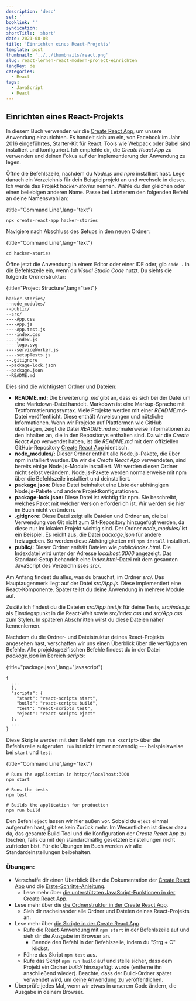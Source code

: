 ```yaml
---
description: 'desc'
set: ''
booklink: ''
syndication:
shortTitle: 'short'
date: 2021-08-03
title: 'Einrichten eines React-Projekts'
template: post
thumbnail: '../../thumbnails/react.png'
slug: react-lernen-react-modern-project-einrichten
langKey: de
categories:
  - React
tags:
  - JavaScript
  - React
---
```


## Einrichten eines React-Projekts

In diesem Buch verwenden wir die [Create React App](https://github.com/facebook/create-react-app), um unsere Anwendung einzurichten. Es handelt sich um ein, von Facebook im Jahr 2016 eingeführtes, Starter-Kit für React. Tools wie Webpack oder Babel sind installiert und konfiguriert. Ich empfehle dir, die *Create React App* zu verwenden und deinen Fokus auf der Implementierung der Anwendung zu legen.

Öffne die Befehlszeile, nachdem du *Node.js* und *npm* installiert hast. Lege danach ein Verzeichnis für dein Beispielprojekt an und wechsele in dieses. Ich werde das Projekt *hacker-stories* nennen. Wähle du den gleichen oder einen beliebigen anderen Name. Passe bei Letzterem den folgenden Befehl an deine Namenswahl an:

{title="Command Line",lang="text"}
```
npx create-react-app hacker-stories
```

Navigiere nach Abschluss des Setups in den neuen Ordner:

{title="Command Line",lang="text"}
```
cd hacker-stories
```

Öffne jetzt die Anwendung in einem Editor oder einer IDE oder, gib `code .` in die Befehlszeile ein, wenn du *Visual Studio Code* nutzt. Du siehts die folgende Ordnerstruktur:

{title="Project Structure",lang="text"}
```
hacker-stories/
--node_modules/
--public/
--src/
----App.css
----App.js
----App.test.js
----index.css
----index.js
----logo.svg
----serviceWorker.js
----setupTests.js
--.gitignore
--package-lock.json
--package.json
--README.md
```

Dies sind die wichtigsten Ordner und Dateien:

* **README.md:** Die Erweiterung *.md* gibt an, dass es sich bei der Datei um eine Markdown-Datei handelt. Markdown ist eine Markup-Sprache mit Textformatierungssyntax. Viele Projekte werden mit einer *README*.md-Datei veröffentlicht. Diese enthält Anweisungen und nützliche Informationen. Wenn wir Projekte auf Plattformen wie GitHub übertragen, zeigt die Datei *README.md* normalerweise Informationen zu den Inhalten an, die in den Repositorys enthalten sind. Da wir die *Create React App* verwendet haben, ist die *README.md* mit dem offiziellen GitHub-Repository [Create React App](https://github.com/facebook/create-react-app) identisch.
* **node_modules/:** Dieser Ordner enthält alle Node.js-Pakete, die über npm installiert wurden. Da wir die *Create React App* verwendeten, sind bereits einige Node.js-Module installiert. Wir werden diesen Ordner nicht selbst verändern. Node.js-Pakete werden normalerweise mit npm über die Befehlszeile installiert und deinstalliert.
* **package.json:** Diese Datei beinhaltet eine Liste der abhängigen Node.js-Pakete und andere Projektkonfigurationen.
* **package-lock.json:** Diese Datei ist wichtig für npm. Sie beschreibt, welches Paket mit welcher Version erforderlich ist. Wir werden sie hier im Buch nicht verändern.
* **.gitignore:** Diese Datei zeigt alle Dateien und Ordner an, die bei Verwendung von Git nicht zum Git-Repository hinzugefügt werden, da diese nur im lokalen Projekt wichtig sind. Der Ordner *node_modules/* ist ein Beispiel. Es reicht aus, die Datei *package.json* für andere freizugeben. So werden diese Abhängigkeiten mit `npm install` installiert.
* **public/:** Dieser Ordner enthält Dateien wie *public/index.html*. Die Indexdatei wird unter der Adresse *localhost:3000* angezeigt. Das Standard-Setup behandelt eine *index.html*-Datei mit dem gesamten JavaScript des Verzeichnisses *src/*.

Am Anfang findest du alles, was du brauchst, im Ordner *src/*. Das Hauptaugenmerk liegt auf der Datei *src/App.js*. Diese implementiert eine React-Komponente. Später teilst du deine Anwendung in mehrere Module auf.

Zusätzlich findest du die Dateien *src/App.test.js* für deine Tests, *src/index.js* als Einstiegspunkt in die React-Welt sowie *src/index.css* und  *src/App.css* zum Stylen. In späteren Abschnitten wirst du diese Dateien näher kennenlernen.

Nachdem du die Ordner- und Dateistruktur deines React-Projekts angesehen hast, verschaffen wir uns einen Überblick über die verfügbaren Befehle. Alle projektspezifischen Befehle findest du in der Datei *package.json* im Bereich *scripts*:

{title="package.json",lang="javascript"}
```
{
  ...
  },
  "scripts": {
    "start": "react-scripts start",
    "build": "react-scripts build",
    "test": "react-scripts test",
    "eject": "react-scripts eject"
  },
  ...
}
```

Diese Skripte werden mit dem Befehl `npm run <script>` über die Befehlszeile aufgerufen. `run` ist nicht immer notwendig --- beispielsweise bei `start` und `test`:

{title="Command Line",lang="text"}
```
# Runs the application in http://localhost:3000
npm start

# Runs the tests
npm test

# Builds the application for production
npm run build
```

Den Befehl `eject` lassen wir hier außen vor. Sobald du `eject` einmal aufgerufen hast, gibt es kein Zurück mehr. Im Wesentlichen ist dieser dazu da, das gesamte Build-Tool und die Konfiguration der *Create React App* zu löschen, falls du mit den standardmäßig gesetzten Einstellungen nicht zufrieden bist. Für die Übungen im Buch werden wir alle Standardeinstellungen beibehalten.

### Übungen:

* Verschaffe dir einen Überblick über die Dokumentation der [Create React App](https://github.com/facebook/create-react-app) und die [Erste-Schritte-Anleitung](https://create-react-app.dev/docs/getting-started).
  * Lese mehr über [die unterstützten JavaScript-Funktionen in der Create React App](https://create-react-app.dev/docs/supported-browsers-features).
* Lese mehr über die [die Ordnerstruktur in der Create React App](https://create-react-app.dev/docs/folder-structure).
  * Sieh dir nacheinander alle Ordner und Dateien deines React-Projekts an.
* Lese mehr über [die Skripte in der Create React App](https://create-react-app.dev/docs/available-scripts).
  * Rufe die React-Anwendung mit `npm start` in der Befehlszeile auf und sieh dir die Ausgabe im Browser an.
    * Beende den Befehl in der Befehlszeile, indem du "Strg + C" klickst.
  * Führe das Skript `npm test` aus.
  * Rufe das Skript `npm run build` auf und stelle sicher, dass dem Projekt ein Ordner *build/* hinzugefügt wurde (entferne ihn anschließend wieder). Beachte, dass der Build-Ordner später verwendet wird, um [deine Anwendung zu veröffentlichen](https://www.robinwieruch.de/deploy-applications-digital-ocean/).
* Überprüfe jedes Mal, wenn wir etwas in unserem Code ändern, die Ausgabe in deinem Browser.
<img src="https://vg01.met.vgwort.de/na/930ba8aab1514b4dbe976e89b208a411" width="1" height="1" alt="">

